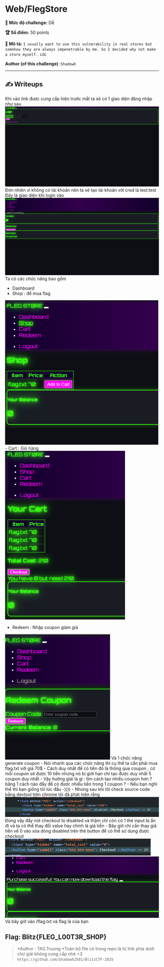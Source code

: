# Web/FlegStore

**🎯 Mức độ challenge:** Dễ

**🏆 Số điểm:** 50 points

**📝 Mô tả:** 
`I usually want to use this vulnerability in real stores but somehow they are always impenetrable by me. So I decided why not make a store myself. LOL`

**Author (of this challenge)** :```Shadowh```
    
---

## ✍️ Writeups

Khi vào link được cung cấp hiện trước mắt ta sẽ có 1 giao diện đăng nhập như sau 
<img src="https://github.com/QuangTruongTlu/WriteUp/blob/main/2025-Blitz-CTF/Web/FlegStore/Evidence/Evd1.png">
Đơn nhiên vì không có tài khoản nên ta sẽ tạo tài khoản với cred là test:test
Đây là giao diện khi login vào
<img src="https://github.com/QuangTruongTlu/WriteUp/blob/main/2025-Blitz-CTF/Web/FlegStore/Evidence/Evd2.png">
Ta có các chức năng bao gồm 
- Dashboard 
- Shop : để mua flag 
<img src="https://github.com/QuangTruongTlu/WriteUp/blob/main/2025-Blitz-CTF/Web/FlegStore/Evidence/Evd3.png">
- Cart : Giỏ hàng
<img src="https://github.com/QuangTruongTlu/WriteUp/blob/main/2025-Blitz-CTF/Web/FlegStore/Evidence/Evd4.png">

- Redeem : Nhập coupon giảm giá
<img src="https://github.com/QuangTruongTlu/WriteUp/blob/main/2025-Blitz-CTF/Web/FlegStore/Evidence/Evd5.png">
Và 1 chức năng generate coupon
- Nói nhanh qua các chức năng thì cụ thể ta cần phải mua flag.txt với giá 70$ 
- Cách duy nhất để có tiền đó là thông qua coupon , cứ mỗi coupon sẽ được 10 tiền nhưng nó bị giới hạn chỉ tạo được duy nhất 5 coupon duy nhất
- Vậy hướng giải là gì : tìm cách tạo nhiều coupon hơn ? bằng 1 cách nào đấy để có được nhiều tiền trong 1 coupon ?
- Nếu bạn nghĩ thế thì bạn giống tôi lúc đầu -)))) 
- Nhưng sau khi tôi check source code bằng devtool trên chrome tôi đã phát hiện rằng 
<img src="https://github.com/QuangTruongTlu/WriteUp/blob/main/2025-Blitz-CTF/Web/FlegStore/Evidence/Evd6.png">
Đúng vậy đấy nút checkout bị disabled và thậm chí còn có 1 thẻ input bị ẩn đi và ta có thể thay đổi value hay chính là giá tiền
- Bây giờ chỉ cần thay giá tiền về 0 vào xóa dòng disabled trên thẻ button để có thể sử dụng được checkout 
<img src="https://github.com/QuangTruongTlu/WriteUp/blob/main/2025-Blitz-CTF/Web/FlegStore/Evidence/Evd7.png">
<img src="https://github.com/QuangTruongTlu/WriteUp/blob/main/2025-Blitz-CTF/Web/FlegStore/Evidence/Evd8.png">
Và bây giờ vào /flag.txt và flag là của bạn

## Flag: Blitz{FLEG_L00T3R_SH0P}



> *Author : TAS.Truong 
> *Toàn bộ file có trong repo là từ link phía dưới chứ giải không cung cấp nhé <3
> ```https://github.com/Shadowh2501/BlitzCTF-2025```

